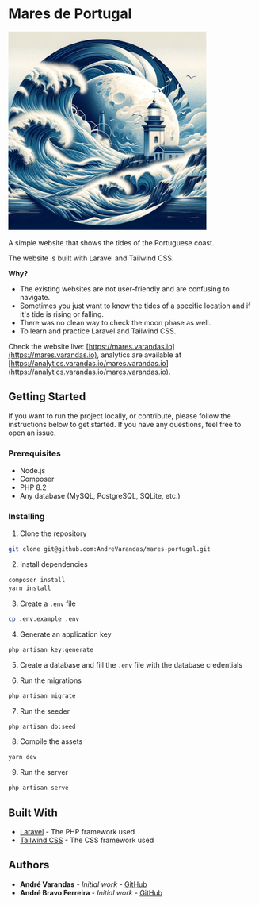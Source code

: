 # Mares de Portugal

<img src="/public/images/sea-logo.webp" alt="Mares de Portugal logo" width="400">

A simple website that shows the tides of the Portuguese coast. 

The website is built with Laravel and Tailwind CSS.

**Why?**

-   The existing websites are not user-friendly and are confusing to navigate.
-   Sometimes you just want to know the tides of a specific location and if it's tide is rising or falling.
-   There was no clean way to check the moon phase as well.
-   To learn and practice Laravel and Tailwind CSS.

Check the website live: [https://mares.varandas.io](https://mares.varandas.io), analytics are available at [https://analytics.varandas.io/mares.varandas.io](https://analytics.varandas.io/mares.varandas.io).

## Getting Started

If you want to run the project locally, or contribute, please follow the instructions below to get started. If you have any questions, feel free to open an issue.

### Prerequisites

-   Node.js
-   Composer
-   PHP 8.2
-   Any database (MySQL, PostgreSQL, SQLite, etc.)

### Installing

1. Clone the repository

```bash
git clone git@github.com:AndreVarandas/mares-portugal.git
```

2. Install dependencies

```bash
composer install
yarn install
```

3. Create a `.env` file

```bash
cp .env.example .env
```

4. Generate an application key

```bash
php artisan key:generate
```

5. Create a database and fill the `.env` file with the database credentials

6. Run the migrations

```bash
php artisan migrate
```

7. Run the seeder

```bash
php artisan db:seed
```

8. Compile the assets

```bash
yarn dev
```

9. Run the server

```bash
php artisan serve
```

## Built With

-   [Laravel](https://laravel.com/) - The PHP framework used
-   [Tailwind CSS](https://tailwindcss.com/) - The CSS framework used

## Authors

-   **André Varandas** - _Initial work_ - [GitHub](https://github.com/AndreVarandas)
-   **André Bravo Ferreira** - _Initial work_ - [GitHub](https://github.com/AndreBravoFerreira)
